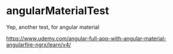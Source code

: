 # angularMaterialTest

Yep, another test, for angular material

https://www.udemy.com/angular-full-app-with-angular-material-angularfire-ngrx/learn/v4/

